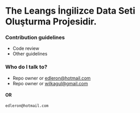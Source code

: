 # The Leangs İngilizce Data Seti Oluşturma Projesidir.

### Contribution guidelines

* Code review
* Other guidelines


### Who do I talk to?

* Repo owner or edleron@hotmail.com
* Repo owner or wilkagul@gmail.com

#### OR 
``` 
edleron@hotmail.com 
